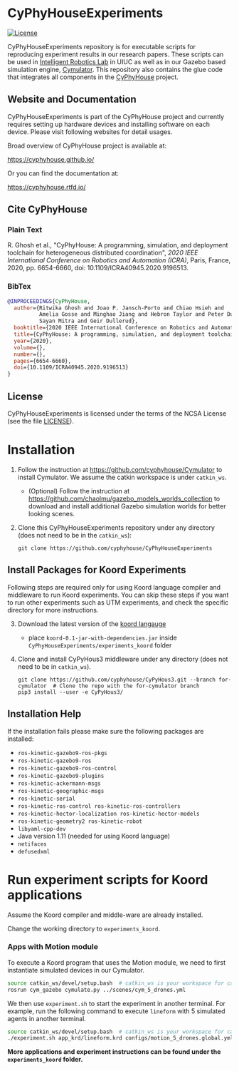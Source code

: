 CyPhyHouseExperiments
=====================

[![License](https://img.shields.io/github/license/cyphyhouse/CyPhyHouseExperiments)](LICENSE)

CyPhyHouseExperiments repository is for executable scripts for reproducing
experiment results in our research papers.
These scripts can be used in [Intelligent Robotics Lab][url-irl] in UIUC as well
as in our Gazebo based simulation engine, [Cymulator][url-cym].
This repository also contains the glue code that integrates all components in
the [CyPhyHouse][url-cph] project.

[url-cph]: https://cyphyhouse.github.io/
[url-irl]: https://robotics.illinois.edu/robotics-facilities/
[url-cym]: https://github.com/cyphyhouse/Cymulator


Website and Documentation
-------------------------

CyPhyHouseExperiments is part of the CyPhyHouse project and currently requires
setting up hardware devices and installing software on each device.
Please visit following websites for detail usages.

Broad overview of CyPhyHouse project is available at:

  https://cyphyhouse.github.io/

Or you can find the documentation at:

  https://cyphyhouse.rtfd.io/


Cite CyPhyHouse
---------------

### Plain Text

R. Ghosh et al., "CyPhyHouse: A programming, simulation, and deployment toolchain for heterogeneous distributed coordination",
*2020 IEEE International Conference on Robotics and Automation (ICRA)*, Paris, France, 2020, pp. 6654-6660,
doi: 10.1109/ICRA40945.2020.9196513.


### BibTex
```BibTeX
@INPROCEEDINGS{CyPhyHouse,
  author={Ritwika Ghosh and Joao P. Jansch-Porto and Chiao Hsieh and 
          Amelia Gosse and Minghao Jiang and Hebron Taylor and Peter Du and
          Sayan Mitra and Geir Dullerud},
  booktitle={2020 IEEE International Conference on Robotics and Automation (ICRA)}, 
  title={CyPhyHouse: A programming, simulation, and deployment toolchain for heterogeneous distributed coordination},
  year={2020},
  volume={},
  number={},
  pages={6654-6660},
  doi={10.1109/ICRA40945.2020.9196513}
}
```


License
-------

CyPhyHouseExperiments is licensed under the terms of the NCSA License (see the file
[LICENSE](LICENSE)).


Installation
============

1. Follow the instruction at https://github.com/cyphyhouse/Cymulator to install Cymulator.
   We assume the catkin workspace is under `catkin_ws`.

   - (Optional) Follow the instruction at https://github.com/chaolmu/gazebo_models_worlds_collection to download and install
     additional Gazebo simulation worlds for better looking scenes.

2. Clone this CyPhyHouseExperiments repository under any directory (does not need to be in the `catkin_ws`):
   ```
   git clone https://github.com/cyphyhouse/CyPhyHouseExperiments
   ```

Install Packages for Koord Experiments
--------------------------------------

Following steps are required only for using Koord language compiler and middleware to run Koord experiments.
You can skip these steps if you want to run other experiments such as UTM experiments,
and check the specific directory for more instructions. 

3. Download the latest version of the [koord langauge](https://github.com/cyphyhouse/KoordLanguage/releases)
   - place `koord-0.1-jar-with-dependencies.jar` inside `CyPhyHouseExperiments/experiments_koord` folder

4. Clone and install CyPyHous3 middleware under any directory (does not need to be in `catkin_ws`).
   ```shell
   git clone https://github.com/cyphyhouse/CyPyHous3.git --branch for-cymulator  # Clone the repo with the for-cymulator branch
   pip3 install --user -e CyPyHous3/
   ```

  
Installation Help
-----------------
If the installation fails please make sure the following packages are installed:
- `ros-kinetic-gazebo9-ros-pkgs`
- `ros-kinetic-gazebo9-ros` 
- `ros-kinetic-gazebo9-ros-control`
- `ros-kinetic-gazebo9-plugins` 
- `ros-kinetic-ackermann-msgs` 
- `ros-kinetic-geographic-msgs` 
- `ros-kinetic-serial`
- `ros-kinetic-ros-control ros-kinetic-ros-controllers`
- `ros-kinetic-hector-localization ros-kinetic-hector-models`
- `ros-kinetic-geometry2 ros-kinetic-robot`
- `libyaml-cpp-dev`
-  Java version 1.11 (needed for using Koord language)
- `netifaces`
- `defusedxml`


Run experiment scripts for Koord applications
=============================================

Assume the Koord compiler and middle-ware are already installed.

Change the working directory to `experiments_koord`.


### Apps with Motion module

To execute a Koord program that uses the Motion module, we need to first
instantiate simulated devices in our Cymulator.

```bash
source catkin_ws/devel/setup.bash  # catkin_ws is your workspace for catkin
rosrun cym_gazebo cymulate.py ../scenes/cym_5_drones.yml
```

We then use `experiment.sh` to start the experiment in another terminal.
For example, run the following command to execute `lineform` with 5 simulated
agents in another terminal.

```bash
source catkin_ws/devel/setup.bash  # catkin_ws is your workspace for catkin
./experiment.sh app_krd/lineform.krd configs/motion_5_drones.global.yml
```

**More applications and experiment instructions can be found under the `experiments_koord` folder.**
